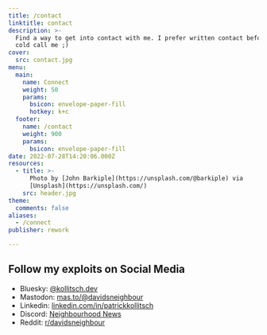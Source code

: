```yaml
---
title: /contact
linktitle: contact
description: >-
  Find a way to get into contact with me. I prefer written contact before you
  cold call me ;)
cover:
  src: contact.jpg
menu:
  main:
    name: Connect
    weight: 50
    params:
      bsicon: envelope-paper-fill
      hotkey: k+c
  footer:
    name: /contact
    weight: 900
    params:
      bsicon: envelope-paper-fill
date: 2022-07-28T14:20:06.000Z
resources:
  - title: >-
      Photo by [John Barkiple](https://unsplash.com/@barkiple) via
      [Unsplash](https://unsplash.com/)
    src: header.jpg
theme:
  comments: false
aliases:
  - /connect
publisher: rework

---
```


## Follow my exploits on Social Media

* Bluesky: [@kollitsch.dev](https://bsky.app/profile/kollitsch.dev)
* Mastodon: [mas.to/@davidsneighbour](https://mas.to/@davidsneighbour)
* Linkedin: [linkedin.com/in/patrickkollitsch](https://www.linkedin.com/in/patrickkollitsch)
* Discord: [Neighbourhood News](https://discord.gg/Jw4J6hNAyu)
* Reddit: [r/davidsneighbour](https://www.reddit.com/r/davidsneighbour/)
